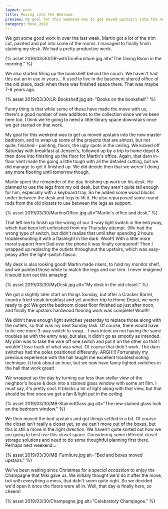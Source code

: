 ```yaml
---
layout: post
title: Moving into the Bedroom
preview: My goal for this weekend was to get moved upstairs into the new master bedroom. Goal achieved! (Just don't expect that we are actually unpacked.) 
category: Move_2019
---
```


We got some good work in over the last week. Martin got a lot of the trim cut, painted and put into some of the rooms. I managed to finally finish staining my desk. We had a pretty productive week.

{% asset 2019/03/30/DR-withTrimFurniture.jpg alt="The Dining Room in the morning." %}

We also started filling up the bookshelf behind the couch. We haven't had this out an in use in years... It used to live in the basement shared office of the old place, back when there was finished space there. That was maybe 7-8 years ago.

{% asset 2019/03/30/LR-Bookshelf.jpg alt="Books on the bookshelf." %}

Funny thing is that while some of these have made the move with us, there's a good number of new additions to the collection since we've been here too. I think we're going to need a little library space downstairs once we get started on that work.

My goal for this weekend was to get us moved upstairs into the new master bedroom, and to wrap up some of the projects that are almost, but not quite, finished - painting, floors, the ugly spots in the ceiling. We kicked off Saturday with breakfast at Jensen's, followed up by a trip to home depot & then dove into finishing up the floor for Martin's office. Again, that darn in-floor vent made the going a little tough with all the detailed cutting, but we did manage to get it finished up. We did decide then that we weren't doing any more flooring until tomorrow though.

Martin spent the remainder of the day finishing up work on his desk. He planned to use the legs from my old desk, but they aren't quite tall enough for him, especially with a keyboard tray. So he added some wood blocks under between the desk and legs to lift it. He also repurposed some round rods from the old closets to use between the legs as support.

{% asset 2019/03/30/MartinsOffice.jpg alt="Martin's office and desk." %}

That left me to finish up the wiring of our 3-way light switch in the entryway, which had been left unfinished from my Thursday attempt. (We had the wrong type of switch, but didn't realize that until after spending 2 hours troubleshooting it with a flashlight in the dark. Woot!) With a little more moral support from Dad over the phone it was finally conquered! Then I wrapped up replacing the outlets throughout the upstairs, which was easy-peasy after the light-switch fiasco.

My desk is also looking good! Martin made risers, to hold my monitor shelf, and we painted those white to match the legs and our trim. I never imagined it would turn out this amazing!

{% asset 2019/03/30/MyDesk.jpg alt="My desk in the old closet." %}

We got a slightly later start on things Sunday, but after a Cracker Barrel, country fried steak breakfast and yet another trip to Home Depot, we were ready to go! We got the bedroom closet floor finished up just after noon, and finally the upstairs hardwood flooring work was complete! Woot!!! 

We didn't have enough light switches yesterday to replace those along with the outlets, so that was my next Sunday task. Of course, there would have to be one more 3-way switch to swap... I was intent on not having the same troubles as with the entry way, but alas, it didn't go as smootly as intended. My plan was to take the wire off one switch and put it on the other so that I wouldn't lose track of what was what. Of course that didn't work. The darn switches had the poles positioned differently. ARGH!!! Fortunately my previous experience with the hall taught me excellent troubleshooting technique. It took about an hour, but we now have fancy lighted switches in the hall that work great!

We wrapped up the day by turning our less than stellar view of the neighbor's house & deck into a stained glass window with some art film. I must say, it's pretty cool. It blocks a lot of light along with that view, but that should be fine once we get a fan & light put in the ceiling. 

{% asset 2019/03/30/MB-StainedGlass.jpg alt="The new stained glass look on the bedroom window." %}

We then moved the bed upstairs and got things settled in a bit. Of course the closet isn't really a closet yet, so we can't move out of the boxes, but this is still a move in the right direction. We haven't quite sorted out how we are going to best use this closet space. Considering some different closet storage solutions and need to do some thoughtful planning first there. Perhaps next weekend...

{% asset 2019/03/30/MB-Furniture.jpg alt="Bed and boxes moved upstairs." %}

We've been waiting since Christmas for a *special occassion* to enjoy the Champagne that Miki gave us. We initially thought we'd do it after the move, but with everything a mess, that didn't seem quite right. So we decided we'd open it once the floors were all in. Well, that day is finally here, so cheers!

{% asset 2019/03/30/Champagne.jpg alt="Celebratory Champagne." %}